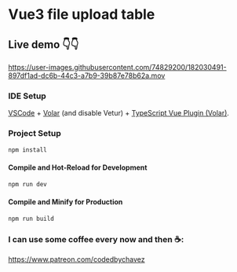 # Vue3 file upload table 

## Live demo 👇👇

https://user-images.githubusercontent.com/74829200/182030491-897df1ad-dc6b-44c3-a7b9-39b87e78b62a.mov

### IDE Setup

[VSCode](https://code.visualstudio.com/) + [Volar](https://marketplace.visualstudio.com/items?itemName=Vue.volar) (and disable Vetur) + [TypeScript Vue Plugin (Volar)](https://marketplace.visualstudio.com/items?itemName=Vue.vscode-typescript-vue-plugin).

### Project Setup

```sh
npm install
```

#### Compile and Hot-Reload for Development

```sh
npm run dev
```

#### Compile and Minify for Production

```sh
npm run build
```

### I can use some coffee every now and then ☕:

https://www.patreon.com/codedbychavez
